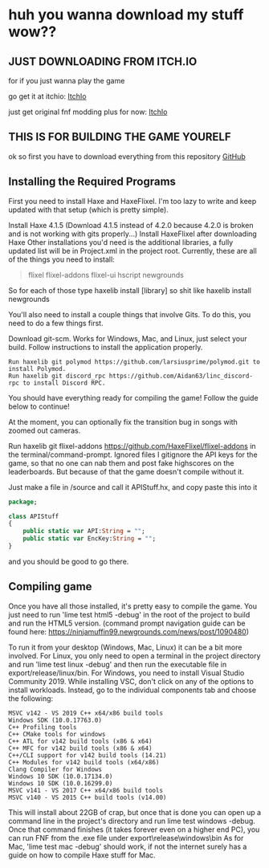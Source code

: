 # huh you wanna download my stuff wow??

## JUST DOWNLOADING FROM ITCH.IO

for if you just wanna play the game

go get it at itchio: [ItchIo](https://axyitchio.itch.io/fnf-modding-plus-axy-build)

just get original fnf modding plus for now: [ItchIo](https://harlessben321.itch.io/fnf-modding-plus)

## THIS IS FOR BUILDING THE GAME YOURELF

ok so first you have to download everything from this repository 
[GitHub](https://github.com/AxyGitPoggers/Axy-Branch-Modding-Plus)

## Installing the Required Programs

First you need to install Haxe and HaxeFlixel. I'm too lazy to write and keep updated with that setup (which is pretty simple).

Install Haxe 4.1.5 (Download 4.1.5 instead of 4.2.0 because 4.2.0 is broken and is not working with gits properly...)
Install HaxeFlixel after downloading Haxe
Other installations you'd need is the additional libraries, a fully updated list will be in Project.xml in the project root. Currently, these are all of the things you need to install:

> flixel
> flixel-addons
> flixel-ui
> hscript
> newgrounds
> 
So for each of those type haxelib install [library] so shit like haxelib install newgrounds

You'll also need to install a couple things that involve Gits. To do this, you need to do a few things first.

Download git-scm. Works for Windows, Mac, and Linux, just select your build.
Follow instructions to install the application properly.
```
Run haxelib git polymod https://github.com/larsiusprime/polymod.git to install Polymod.
Run haxelib git discord_rpc https://github.com/Aidan63/linc_discord-rpc to install Discord RPC.
```

You should have everything ready for compiling the game! Follow the guide below to continue!

At the moment, you can optionally fix the transition bug in songs with zoomed out cameras.

Run haxelib git flixel-addons https://github.com/HaxeFlixel/flixel-addons in the terminal/command-prompt.
Ignored files
I gitignore the API keys for the game, so that no one can nab them and post fake highscores on the leaderboards. But because of that the game doesn't compile without it.

Just make a file in /source and call it APIStuff.hx, and copy paste this into it
```haxe
package;

class APIStuff
{
	public static var API:String = "";
	public static var EncKey:String = "";
}
```
and you should be good to go there.

## Compiling game
Once you have all those installed, it's pretty easy to compile the game. You just need to run 'lime test html5 -debug' in the root of the project to build and run the HTML5 version. (command prompt navigation guide can be found here: https://ninjamuffin99.newgrounds.com/news/post/1090480)

To run it from your desktop (Windows, Mac, Linux) it can be a bit more involved. For Linux, you only need to open a terminal in the project directory and run 'lime test linux -debug' and then run the executable file in export/release/linux/bin. For Windows, you need to install Visual Studio Community 2019. While installing VSC, don't click on any of the options to install workloads. Instead, go to the individual components tab and choose the following:
```
MSVC v142 - VS 2019 C++ x64/x86 build tools
Windows SDK (10.0.17763.0)
C++ Profiling tools
C++ CMake tools for windows
C++ ATL for v142 build tools (x86 & x64)
C++ MFC for v142 build tools (x86 & x64)
C++/CLI support for v142 build tools (14.21)
C++ Modules for v142 build tools (x64/x86)
Clang Compiler for Windows
Windows 10 SDK (10.0.17134.0)
Windows 10 SDK (10.0.16299.0)
MSVC v141 - VS 2017 C++ x64/x86 build tools
MSVC v140 - VS 2015 C++ build tools (v14.00)
```
This will install about 22GB of crap, but once that is done you can open up a command line in the project's directory and run lime test windows -debug. Once that command finishes (it takes forever even on a higher end PC), you can run FNF from the .exe file under export\release\windows\bin As for Mac, 'lime test mac -debug' should work, if not the internet surely has a guide on how to compile Haxe stuff for Mac.
